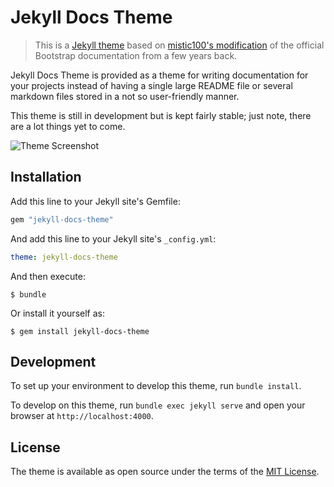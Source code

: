 # Jekyll Docs Theme

> This is a [Jekyll theme](https://github.com/allejo/jekyll-docs-theme) based on [mistic100's modification](https://github.com/mistic100/jekyll-bootstrap-doc) of the official Bootstrap documentation from a few years back.

Jekyll Docs Theme is provided as a theme for writing documentation for your projects instead of having a single large README file or several markdown files stored in a not so user-friendly manner.

This theme is still in development but is kept fairly stable; just note, there are a lot things yet to come.

![Theme Screenshot](https://raw.githubusercontent.com/allejo/jekyll-docs-theme/master/screenshot.png)

## Installation

Add this line to your Jekyll site's Gemfile:

```ruby
gem "jekyll-docs-theme"
```

And add this line to your Jekyll site's `_config.yml`:

```yaml
theme: jekyll-docs-theme
```

And then execute:

    $ bundle

Or install it yourself as:

    $ gem install jekyll-docs-theme

## Development

To set up your environment to develop this theme, run `bundle install`.

To develop on this theme, run `bundle exec jekyll serve` and open your browser at `http://localhost:4000`.

## License

The theme is available as open source under the terms of the [MIT License](http://opensource.org/licenses/MIT).

